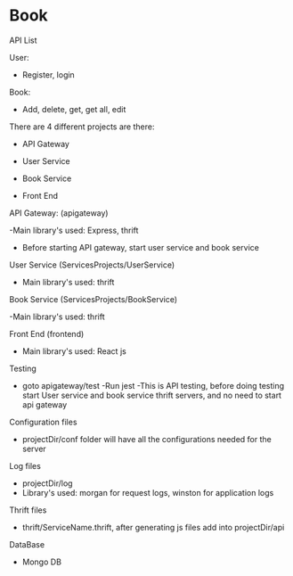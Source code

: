 # Book
API List

User:

   - Register, login
   
   
Book:

   - Add, delete, get, get all, edit
 
 
There are 4 different projects are there:

 - API Gateway 
  
 - User Service
  
-  Book Service
  
 - Front End
  
  
  
API Gateway: (apigateway)

  -Main library's used: Express, thrift
 - Before starting API gateway, start user service and book service
  
  
  
User Service (ServicesProjects/UserService)

  - Main library's used: thrift



Book Service (ServicesProjects/BookService)

   -Main library's used: thrift
 
 
 
Front End (frontend)

- Main library's used: React js
 
 
 
Testing

 - goto apigateway/test
  -Run jest
  -This is API testing, before doing testing start User service and book service thrift servers, and no need to start api gateway



Configuration files

 - projectDir/conf folder will have all the configurations needed for the server
 
 
 
Log files

 - projectDir/log
 - Library's used: morgan for request logs, winston for application logs
  
  
  
 Thrift files
 
  -  thrift/ServiceName.thrift,  after generating js files add into projectDir/api
 
 
 
 DataBase
 
-  Mongo DB
  

